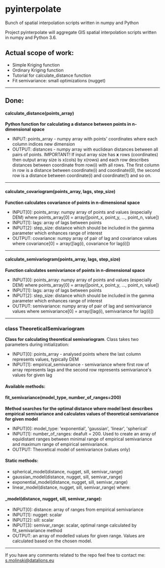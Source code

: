 # pyinterpolate
Bunch of spatial interpolation scripts written in numpy and Python

Project pyinterpolate will aggregate GIS spatial interpolation scripts written in numpy and Python 3.6.

## Actual scope of work:

- Simple Kriging function
- Ordinary Kriging function
- Tutorial for calculate_distance function
- Fit semivariance: small optimizations (nugget)

---

## Done:

#### calculate_distance(points_array)

<b>Python function for calculating a distance between points in n-dimensional space</b>

* INPUT: points_array - numpy array with points' coordinates where each column indices new dimension 
* OUTPUT: distances - numpy array with euclidean distances between all pairs of points.
IMPORTANT! If input array size has <b>x</b> rows (coordinates) then output array size is x(cols) by x(rows) and each row describes distances between coordinate from row(i) with all rows. The first column in row is a distance between coordinate(i) and coordinate(0), the second row is a distance between coordinate(i) and coordinate(1) and so on.

---

#### calculate_covariogram(points_array, lags, step_size)

<b>Function calculates covariance of points in n-dimensional space</b>

* INPUT[0]: points_array: numpy array of points and values (especially DEM) where points_array[0] = array([point_x, point_y, ..., point_n, value])
* INPUT[1]: lags: array of lags between points
* INPUT[2]: step_size: distance which should be included in the gamma parameter which enhances range of interest
* OUTPUT: covariance: numpy array of pair of lag and covariance values where covariance[0] = array([lag(i), covariance for lag(i)])

---

#### calculate_semivariogram(points_array, lags, step_size)

<b>Function calculates semivariance of points in n-dimensional space</b>

* INPUT[0]: points_array: numpy array of points and values (especially DEM) where points_array[0] = array([point_x, point_y, ..., point_n, value])
* INPUT[1]: lags: array of lags between points
* INPUT[2]: step_size: distance which should be included in the gamma parameter which enhances range of interest
* OUTPUT: semivariance: numpy array of pair of lag and semivariance values where semivariance[0] = array([lag(i), semivariance for lag(i)])

-----

### class TheoreticalSemivariogram
<b>Class for calculating theoretical semivariogram</b>. Class takes two parameters during initialization:
* INPUT[0]: points_array - analysed points where the last column represents values, typically DEM
* INPUT[1]: empirical_semivariance - semivariance where first row of array represents lags and the second row represents semivariance's values for given lag

#### Available methods:
#### fit_semivariance(model_type, number_of_ranges=200)

<b>Method searches for the optimal distance where model best describes empirical semivariance and calculates values of theoretical semivariance for given model</b>

* INPUT[0]: model_type: 'exponential', 'gaussian', 'linear', 'spherical'
* INPUT[1]: number_of_ranges: deafult = 200. Used to create an array of equidistant ranges between minimal range of empirical semivariance and maximum range of empirical semivariance.
* OUTPUT: Theoretical model of semivariance (values only)
        
#### Static methods:
* spherical_model(distance, nugget, sill, semivar_range)
* gaussian_model(distance, nugget, sill, semivar_range)
* exponential_model(distance, nugget, sill, semivar_range)
* linear_model(distance, nugget, sill, semivar_range)
where:
#### _model(distance, nugget, sill, semivar_range):
* INPUT[0]: distance: array of ranges from empirical semivariance
* INPUT[1]: nugget: scalar
* INPUT[2]: sill: scalar
* INPUT[3]: semivar_range: scalar, optimal range calculated by fit_semivariance method 
* OUTPUT: an array of modelled values for given range. Values are calculated based on the chosen model.

-----

If you have any comments related to the repo feel free to contact me: s.molinski@datalions.eu
